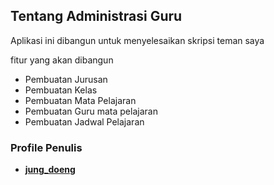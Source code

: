 

##  Tentang Administrasi Guru

Aplikasi ini dibangun untuk menyelesaikan skripsi teman saya

fitur yang akan dibangun
- Pembuatan Jurusan
- Pembuatan Kelas
- Pembuatan Mata Pelajaran
- Pembuatan Guru mata pelajaran
- Pembuatan Jadwal Pelajaran

### Profile Penulis

- **[jung_doeng](https://twitter.com/jung_doeng)**

